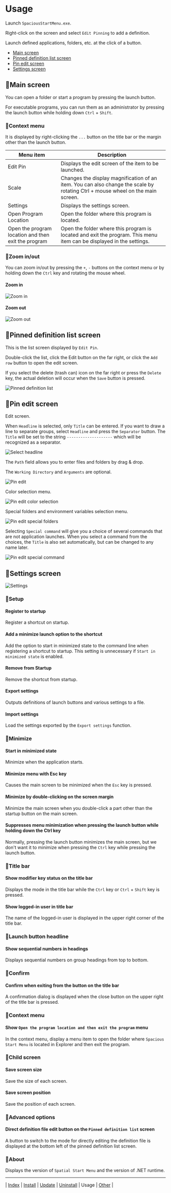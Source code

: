 # Usage

Launch `SpaciousStartMenu.exe`.

Right-click on the screen and select `Edit Pinning` to add a definition.

Launch defined applications, folders, etc. at the click of a button.

- [Main screen](#main-screen)
- [Pinned definition list screen](#pinned-definition-list-screen)
- [Pin edit screen](#pin-edit-screen)
- [Settings screen](#settings-screen)

## 🔷Main screen

You can open a folder or start a program by pressing the launch button.

For executable programs, you can run them as an administrator by pressing the launch button while holding down `Ctrl` + `Shift`.

### 💠Context menu

It is displayed by right-clicking the `...` button on the title bar or the margin other than the launch button.

| Menu item             | Description                                          |
| --------------------- | ---------------------------------------------------- |
| Edit Pin              | Displays the edit screen of the item to be launched. |
| Scale                 | Changes the display magnification of an item. You can also change the scale by rotating Ctrl + mouse wheel on the main screen. |
| Settings              | Displays the settings screen.                        |
| Open Program Location | Open the folder where this program is located.       |
| Open the program location and then exit the program | Open the folder where this program is located and exit the program. This menu item can be displayed in the settings.       |

### 💠Zoom in/out

You can zoom in/out by pressing the `+`, `-` buttons on the context menu or by holding down the `Ctrl` key and rotating the mouse wheel.

#### Zoom in

![Zoom in](img/main02.png)

#### Zoom out

![Zoom out](img/main01.png)

## 🔷Pinned definition list screen

This is the list screen displayed by `Edit Pin`.

Double-click the list, click the Edit button on the far right, or click the `Add row` button to open the edit screen.

If you select the delete (trash can) icon on the far right or press the `Delete` key, the actual deletion will occur when the `Save` button is pressed.

![Pinned definition list](img/pinList01.png)

## 🔷Pin edit screen

Edit screen.

When `Headline` is selected, only `Title` can be entered.
If you want to draw a line to separate groups, select `Headline` and press the `Separator` button. The `Title` will be set to the string `--------------------` which will be recognized as a separator.

![Select headline](img/pinEdit04.png)

The `Path` field allows you to enter files and folders by drag & drop.

The `Working Directory` and `Arguments` are optional.

![Pin edit](img/pinEdit01.png)

Color selection menu.

![Pin edit color selection](img/pinEdit02.png)

Special folders and environment variables selection menu.

![Pin edit special folders](img/pinEdit03.png)

Selecting `Special command` will give you a choice of several commands that are not application launches. When you select a command from the choices, the `Title` is also set automatically, but can be changed to any name later.

![Pin edit special command](img/pinEdit05.png)

## 🔷Settings screen

![Settings](img/stg01.png)

### 💠Setup

#### Register to startup

Register a shortcut on startup.

#### Add a minimize launch option to the shortcut

Add the option to start in minimized state to the command line when registering a shortcut to startup.
This setting is unnecessary if `Start in minimized state` is enabled.

#### Remove from Startup

Remove the shortcut from startup.

#### Export settings

Outputs definitions of launch buttons and various settings to a file.

#### Import settings

Load the settings exported by the `Export settings` function.

### 💠Minimize

#### Start in minimized state

Minimize when the application starts.

#### Minimize menu with Esc key

Causes the main screen to be minimized when the `Esc` key is pressed.

#### Minimize by double-clicking on the screen margin

Minimize the main screen when you double-click a part other than the startup button on the main screen.

#### Suppresses menu minimization when pressing the launch button while holding down the Ctrl key

Normally, pressing the launch button minimizes the main screen, but we don't want it to minimize when pressing the `Ctrl` key while pressing the launch button.

### 💠Title bar

#### Show modifier key status on the title bar

Displays the mode in the title bar while the `Ctrl` key or `Ctrl` + `Shift` key is pressed.

#### Show logged-in user in title bar

The name of the logged-in user is displayed in the upper right corner of the title bar.

### 💠Launch button headline

#### Show sequential numbers in headings

Displays sequential numbers on group headings from top to bottom.

### 💠Confirm

#### Confirm when exiting from the button on the title bar

A confirmation dialog is displayed when the close button on the upper right of the title bar is pressed.

### 💠Context menu

#### Show `Open the program location and then exit the program` menu

In the context menu, display a menu item to open the folder where `Spacious Start Menu` is located in Explorer and then exit the program.

### 💠Child screen

#### Save screen size

Save the size of each screen.

#### Save screen position

Save the position of each screen.

### 💠Advanced options

#### Direct definition file edit button on the `Pinned definition list` screen

A button to switch to the mode for directly editing the definition file is displayed at the bottom left of the pinned definition list screen.

### 💠About

Displays the version of `Spatial Start Menu` and the version of .NET runtime.

---

| [Index](index.md) | [Install](install.md) | [Update](update.md) | [Uninstall](uninstall.md) | Usage | [Other](other.md) |
